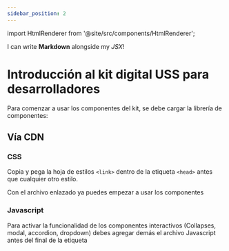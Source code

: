 ```yaml
---
sidebar_position: 2
---
```


import HtmlRenderer from '@site/src/components/HtmlRenderer';

I can write **Markdown** alongside my _JSX_!

# Introducción al kit digital USS para desarrolladores

Para comenzar a usar los componentes del kit, se debe cargar la librería de componentes:

## Vía CDN

### CSS

Copia y pega la hoja de estilos `<link>` dentro de la etiqueta `<head>` antes que cualquier otro estilo.

<HtmlRenderer  category="buttons" name="primary" />
<HtmlRenderer  category="navigation" name="pagination" />
<HtmlRenderer  category="navigation" name="breadcrumb" />
<HtmlRenderer  category="content" name="accordion" />

Con el archivo enlazado ya puedes empezar a usar los componentes

### Javascript

Para activar la funcionalidad de los componentes interactivos (Collapses, modal, accordion, dropdown) debes agregar demás el archivo Javascript antes del final de la etiqueta
